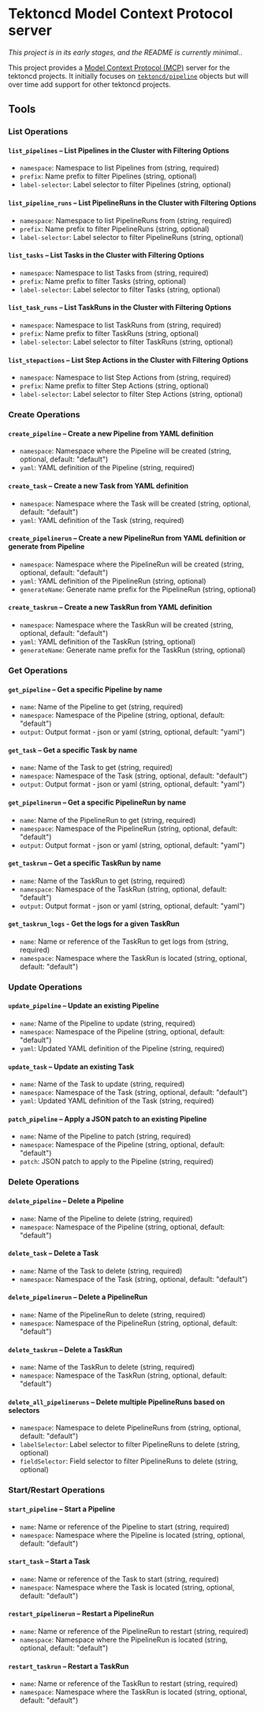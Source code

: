 # Tektoncd Model Context Protocol server

*This project is in its early stages, and the README is currently minimal.*.

This project provides a [Model Context Protocol (MCP)](https://modelcontextprotocol.io) server for the tektoncd projects.
It initially focuses on [`tektoncd/pipeline`](https://github.com/tektoncd/pipeline) objects but will over time add support for other tektoncd projects.

## Tools

### List Operations

#### `list_pipelines` – List Pipelines in the Cluster with Filtering Options
- `namespace`: Namespace to list Pipelines from (string, required)
- `prefix`: Name prefix to filter Pipelines (string, optional)
- `label-selector`: Label selector to filter Pipelines (string, optional)

#### `list_pipeline_runs` – List PipelineRuns in the Cluster with Filtering Options
- `namespace`: Namespace to list PipelineRuns from (string, required)
- `prefix`: Name prefix to filter PipelineRuns (string, optional)
- `label-selector`: Label selector to filter PipelineRuns (string, optional)

#### `list_tasks` – List Tasks in the Cluster with Filtering Options
- `namespace`: Namespace to list Tasks from (string, required)
- `prefix`: Name prefix to filter Tasks (string, optional)
- `label-selector`: Label selector to filter Tasks (string, optional)

#### `list_task_runs` – List TaskRuns in the Cluster with Filtering Options
- `namespace`: Namespace to list TaskRuns from (string, required)
- `prefix`: Name prefix to filter TaskRuns (string, optional)
- `label-selector`: Label selector to filter TaskRuns (string, optional)

#### `list_stepactions` – List Step Actions in the Cluster with Filtering Options
- `namespace`: Namespace to list Step Actions from (string, required)
- `prefix`: Name prefix to filter Step Actions (string, optional)
- `label-selector`: Label selector to filter Step Actions (string, optional)

### Create Operations

#### `create_pipeline` – Create a new Pipeline from YAML definition
- `namespace`: Namespace where the Pipeline will be created (string, optional, default: "default")
- `yaml`: YAML definition of the Pipeline (string, required)

#### `create_task` – Create a new Task from YAML definition
- `namespace`: Namespace where the Task will be created (string, optional, default: "default")
- `yaml`: YAML definition of the Task (string, required)

#### `create_pipelinerun` – Create a new PipelineRun from YAML definition or generate from Pipeline
- `namespace`: Namespace where the PipelineRun will be created (string, optional, default: "default")
- `yaml`: YAML definition of the PipelineRun (string, optional)
- `generateName`: Generate name prefix for the PipelineRun (string, optional)

#### `create_taskrun` – Create a new TaskRun from YAML definition
- `namespace`: Namespace where the TaskRun will be created (string, optional, default: "default")
- `yaml`: YAML definition of the TaskRun (string, optional)
- `generateName`: Generate name prefix for the TaskRun (string, optional)

### Get Operations

#### `get_pipeline` – Get a specific Pipeline by name
- `name`: Name of the Pipeline to get (string, required)
- `namespace`: Namespace of the Pipeline (string, optional, default: "default")
- `output`: Output format - json or yaml (string, optional, default: "yaml")

#### `get_task` – Get a specific Task by name
- `name`: Name of the Task to get (string, required)
- `namespace`: Namespace of the Task (string, optional, default: "default")
- `output`: Output format - json or yaml (string, optional, default: "yaml")

#### `get_pipelinerun` – Get a specific PipelineRun by name
- `name`: Name of the PipelineRun to get (string, required)
- `namespace`: Namespace of the PipelineRun (string, optional, default: "default")
- `output`: Output format - json or yaml (string, optional, default: "yaml")

#### `get_taskrun` – Get a specific TaskRun by name
- `name`: Name of the TaskRun to get (string, required)
- `namespace`: Namespace of the TaskRun (string, optional, default: "default")
- `output`: Output format - json or yaml (string, optional, default: "yaml")

#### `get_taskrun_logs` - Get the logs for a given TaskRun
- `name`: Name or reference of the TaskRun to get logs from (string, required)
- `namespace`: Namespace where the TaskRun is located (string, optional, default: "default")

### Update Operations

#### `update_pipeline` – Update an existing Pipeline
- `name`: Name of the Pipeline to update (string, required)
- `namespace`: Namespace of the Pipeline (string, optional, default: "default")
- `yaml`: Updated YAML definition of the Pipeline (string, required)

#### `update_task` – Update an existing Task
- `name`: Name of the Task to update (string, required)
- `namespace`: Namespace of the Task (string, optional, default: "default")
- `yaml`: Updated YAML definition of the Task (string, required)

#### `patch_pipeline` – Apply a JSON patch to an existing Pipeline
- `name`: Name of the Pipeline to patch (string, required)
- `namespace`: Namespace of the Pipeline (string, optional, default: "default")
- `patch`: JSON patch to apply to the Pipeline (string, required)

### Delete Operations

#### `delete_pipeline` – Delete a Pipeline
- `name`: Name of the Pipeline to delete (string, required)
- `namespace`: Namespace of the Pipeline (string, optional, default: "default")

#### `delete_task` – Delete a Task
- `name`: Name of the Task to delete (string, required)
- `namespace`: Namespace of the Task (string, optional, default: "default")

#### `delete_pipelinerun` – Delete a PipelineRun
- `name`: Name of the PipelineRun to delete (string, required)
- `namespace`: Namespace of the PipelineRun (string, optional, default: "default")

#### `delete_taskrun` – Delete a TaskRun
- `name`: Name of the TaskRun to delete (string, required)
- `namespace`: Namespace of the TaskRun (string, optional, default: "default")

#### `delete_all_pipelineruns` – Delete multiple PipelineRuns based on selectors
- `namespace`: Namespace to delete PipelineRuns from (string, optional, default: "default")
- `labelSelector`: Label selector to filter PipelineRuns to delete (string, optional)
- `fieldSelector`: Field selector to filter PipelineRuns to delete (string, optional)

### Start/Restart Operations

#### `start_pipeline` – Start a Pipeline
- `name`: Name or reference of the Pipeline to start (string, required)
- `namespace`: Namespace where the Pipeline is located (string, optional, default: "default")

#### `start_task` – Start a Task
- `name`: Name or reference of the Task to start (string, required)
- `namespace`: Namespace where the Task is located (string, optional, default: "default")

#### `restart_pipelinerun` – Restart a PipelineRun
- `name`: Name or reference of the PipelineRun to restart (string, required)
- `namespace`: Namespace where the PipelineRun is located (string, optional, default: "default")

#### `restart_taskrun` – Restart a TaskRun
- `name`: Name or reference of the TaskRun to restart (string, required)
- `namespace`: Namespace where the TaskRun is located (string, optional, default: "default")
